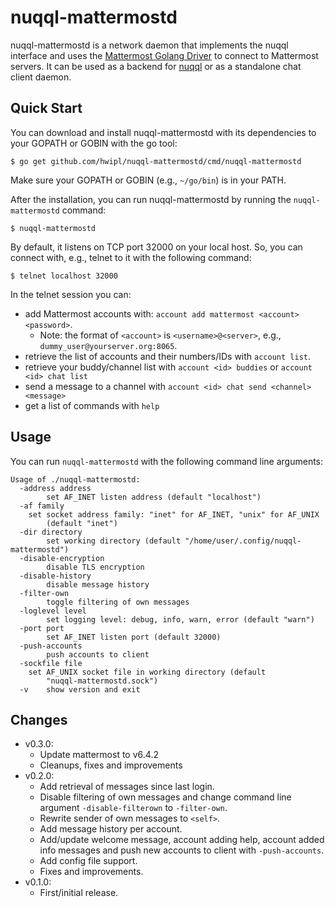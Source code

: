 # nuqql-mattermostd

nuqql-mattermostd is a network daemon that implements the nuqql interface and
uses the [Mattermost Golang
Driver](https://github.com/mattermost/mattermost-server/blob/master/model/client4.go)
to connect to Mattermost servers. It can be used as a backend for
[nuqql](https://github.com/hwipl/nuqql) or as a standalone chat client daemon.

## Quick Start

You can download and install nuqql-mattermostd with its dependencies to your
GOPATH or GOBIN with the go tool:

```console
$ go get github.com/hwipl/nuqql-mattermostd/cmd/nuqql-mattermostd
```

Make sure your GOPATH or GOBIN (e.g., `~/go/bin`) is in your PATH.

After the installation, you can run nuqql-mattermostd by running the
`nuqql-mattermostd` command:

```console
$ nuqql-mattermostd
```

By default, it listens on TCP port 32000 on your local host. So, you can
connect with, e.g., telnet to it with the following command:

```console
$ telnet localhost 32000
```

In the telnet session you can:
* add Mattermost accounts with: `account add mattermost <account> <password>`.
  * Note: the format of `<account>` is `<username>@<server>`, e.g.,
    `dummy_user@yourserver.org:8065`.
* retrieve the list of accounts and their numbers/IDs with `account list`.
* retrieve your buddy/channel list with `account <id> buddies` or `account <id>
  chat list`
* send a message to a channel with `account <id> chat send <channel> <message>`
* get a list of commands with `help`

##  Usage

You can run `nuqql-mattermostd` with the following command line arguments:

```
Usage of ./nuqql-mattermostd:
  -address address
        set AF_INET listen address (default "localhost")
  -af family
	set socket address family: "inet" for AF_INET, "unix" for AF_UNIX
        (default "inet")
  -dir directory
        set working directory (default "/home/user/.config/nuqql-mattermostd")
  -disable-encryption
        disable TLS encryption
  -disable-history
        disable message history
  -filter-own
        toggle filtering of own messages
  -loglevel level
        set logging level: debug, info, warn, error (default "warn")
  -port port
        set AF_INET listen port (default 32000)
  -push-accounts
        push accounts to client
  -sockfile file
	set AF_UNIX socket file in working directory (default
        "nuqql-mattermostd.sock")
  -v    show version and exit
```

## Changes

* v0.3.0:
  * Update mattermost to v6.4.2
  * Cleanups, fixes and improvements
* v0.2.0:
  * Add retrieval of messages since last login.
  * Disable filtering of own messages and change command line argument
    `-disable-filterown` to `-filter-own`.
  * Rewrite sender of own messages to `<self>`.
  * Add message history per account.
  * Add/update welcome message, account adding help, account added info
    messages and push new accounts to client with `-push-accounts`.
  * Add config file support.
  * Fixes and improvements.
* v0.1.0:
  * First/initial release.

